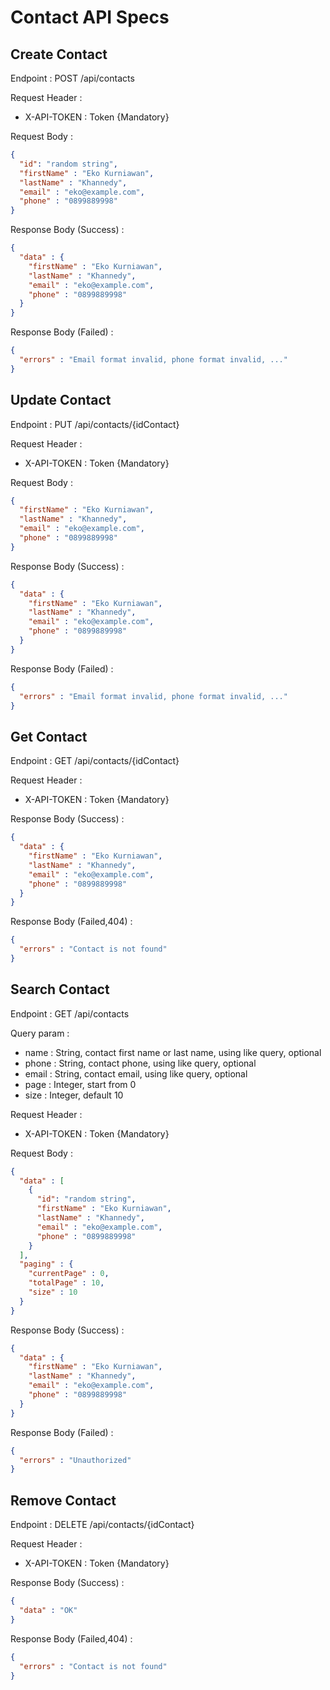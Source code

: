 # Contact API Specs

## Create Contact

Endpoint : POST /api/contacts

Request Header :

- X-API-TOKEN : Token {Mandatory}

Request Body :

```json
{
  "id": "random string",
  "firstName" : "Eko Kurniawan",
  "lastName" : "Khannedy",
  "email" : "eko@example.com",
  "phone" : "0899889998"
}
```
Response Body (Success) :
```json
{
  "data" : {
    "firstName" : "Eko Kurniawan",
    "lastName" : "Khannedy",
    "email" : "eko@example.com",
    "phone" : "0899889998"
  }
}
```
Response Body (Failed) :
```json
{
  "errors" : "Email format invalid, phone format invalid, ..."
}
```

## Update Contact

Endpoint : PUT /api/contacts/{idContact}

Request Header :

- X-API-TOKEN : Token {Mandatory}

Request Body :
```json
{
  "firstName" : "Eko Kurniawan",
  "lastName" : "Khannedy",
  "email" : "eko@example.com",
  "phone" : "0899889998"
}
```
Response Body (Success) :
```json
{
  "data" : {
    "firstName" : "Eko Kurniawan",
    "lastName" : "Khannedy",
    "email" : "eko@example.com",
    "phone" : "0899889998"
  }
}
```

Response Body (Failed) :
```json
{
  "errors" : "Email format invalid, phone format invalid, ..."
}
```

## Get Contact

Endpoint : GET /api/contacts/{idContact}

Request Header :

- X-API-TOKEN : Token {Mandatory}

Response Body (Success) :
```json
{
  "data" : {
    "firstName" : "Eko Kurniawan",
    "lastName" : "Khannedy",
    "email" : "eko@example.com",
    "phone" : "0899889998"
  }
}
```

Response Body (Failed,404) :
```json
{
  "errors" : "Contact is not found"
}
```

## Search Contact

Endpoint : GET /api/contacts

Query param :

- name : String, contact first name or last name, using like query, optional
- phone : String, contact phone, using like query, optional
- email : String, contact email, using like query, optional
- page : Integer, start from 0
- size : Integer, default 10

Request Header :

- X-API-TOKEN : Token {Mandatory}

Request Body :

```json
{
  "data" : [
    {
      "id": "random string",
      "firstName" : "Eko Kurniawan",
      "lastName" : "Khannedy",
      "email" : "eko@example.com",
      "phone" : "0899889998"
    }
  ],
  "paging" : {
    "currentPage" : 0,
    "totalPage" : 10,
    "size" : 10
  }
}
```
Response Body (Success) :
```json
{
  "data" : {
    "firstName" : "Eko Kurniawan",
    "lastName" : "Khannedy",
    "email" : "eko@example.com",
    "phone" : "0899889998"
  }
}
```

Response Body (Failed) :

```json
{
  "errors" : "Unauthorized" 
}
```

## Remove Contact

Endpoint : DELETE /api/contacts/{idContact}

Request Header :

- X-API-TOKEN : Token {Mandatory}

Response Body (Success) :

```json
{
  "data" : "OK"
}
```

Response Body (Failed,404) :

```json
{
  "errors" : "Contact is not found"
}
```